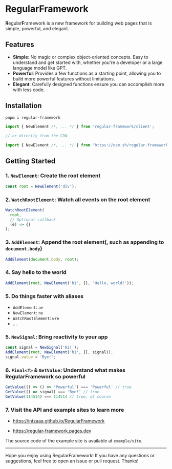 # RegularFramework

**R**egular**F**ramework is a new framework for building web pages that is simple, powerful, and elegant.

## Features

- **Simple**: No magic or complex object-oriented concepts. Easy to understand and get started with, whether you're a developer or a large language model like GPT.
- **Powerful**: Provides a few functions as a starting point, allowing you to build more powerful features without limitations.
- **Elegant**: Carefully designed functions ensure you can accomplish more with less code.

## Installation

```bash
pnpm i regular-framework
```

```ts
import { NewElement /*, ... */ } from 'regular-framework/client';

// or directly from the CDN

import { NewElement /*, ... */ } from 'https://esm.sh/regular-framework/client';
```

## Getting Started

### 1. `NewElement`: Create the root element

```ts
const root = NewElement('div');
```

### 2. `WatchRootElement`: Watch all events on the root element

```ts
WatchRootElement(
  root, 
  // Optional callback
  (e) => {}
);
```

### 3. `AddElement`: Append the root element(, such as appending to `document.body`)

```ts
AddElement(document.body, root);
```

### 4. Say hello to the world

```ts
AddElement(root, NewElement('h1', {}, 'Hello, world!'));
```

### 5. Do things faster with aliases

- `AddElement`: `ae`
- `NewElement`: `ne`
- `WatchRootElement`: `wre`
- ...

### 5. `NewSignal`: Bring reactivity to your app

```ts
const signal = NewSignal('Hi!');
AddElement(root, NewElement('h1', {}, signal));
signal.value = 'Bye!';
```

### 6. `Final<T>` & `GetValue`: Understand what makes RegularFramework so powerful

```ts
GetValue(() => () => 'Powerful') === 'Powerful' // true
GetValue(() => signal) === 'Bye!' // true
GetValue(114514) === 114514 // true, of course
```

### 7. Visit the API and example sites to learn more

- <https://intzaaa.github.io/RegularFramework>

- <https://regular-framework.pages.dev>

The source code of the example site is available at `example/vite`.

---

Hope you enjoy using RegularFramework! If you have any questions or suggestions, feel free to open an issue or pull request. Thanks!
